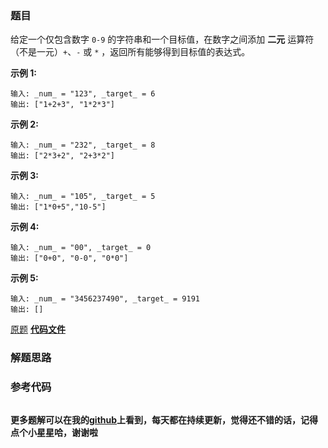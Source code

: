 ### 题目
给定一个仅包含数字 `0-9` 的字符串和一个目标值，在数字之间添加 **二元** 运算符（不是一元）`+`、`-` 或 `*`
，返回所有能够得到目标值的表达式。

**示例 1:**

    
    
    输入: _num_ = "123", _target_ = 6
    输出: ["1+2+3", "1*2*3"] 
    

**示例  2:**

    
    
    输入: _num_ = "232", _target_ = 8
    输出: ["2*3+2", "2+3*2"]

**示例 3:**

    
    
    输入: _num_ = "105", _target_ = 5
    输出: ["1*0+5","10-5"]

**示例  4:**

    
    
    输入: _num_ = "00", _target_ = 0
    输出: ["0+0", "0-0", "0*0"]
    

**示例 5:**

    
    
    输入: _num_ = "3456237490", _target_ = 9191
    输出: []
    

[原题](https://leetcode-cn.com/problems/expression-add-operators/)    **[代码文件]()**


### 解题思路




### 参考代码

```go


```




**更多题解可以在我的[github](https://github.com/LZH139/leetcode_Go)上看到，每天都在持续更新，觉得还不错的话，记得点个小星星哈，谢谢啦**
